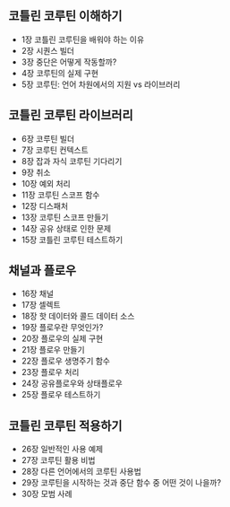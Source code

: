 ## 코틀린 코루틴 이해하기  
- 1장 코틀린 코루틴을 배워야 하는 이유  
- 2장 시퀀스 빌더  
- 3장 중단은 어떻게 작동할까?  
- 4장 코루틴의 실제 구현  
- 5장 코루틴: 언어 차원에서의 지원 vs 라이브러리  
  
## 코틀린 코루틴 라이브러리  
- 6장 코루틴 빌더  
- 7장 코루틴 컨텍스트  
- 8장 잡과 자식 코루틴 기다리기  
- 9장 취소  
- 10장 예외 처리  
- 11장 코루틴 스코프 함수  
- 12장 디스패처  
- 13장 코루틴 스코프 만들기  
- 14장 공유 상태로 인한 문제 
- 15장 코틀린 코루틴 테스트하기  
  
## 채널과 플로우  
- 16장 채널 
- 17장 셀렉트  
- 18장 핫 데이터와 콜드 데이터 소스  
- 19장 플로우란 무엇인가?  
- 20장 플로우의 실제 구현  
- 21장 플로우 만들기  
- 22장 플로우 생명주기 함수  
- 23장 플로우 처리  
- 24장 공유플로우와 상태플로우  
- 25장 플로우 테스트하기  
  
## 코틀린 코루틴 적용하기  
- 26장 일반적인 사용 예제  
- 27장 코루틴 활용 비법  
- 28장 다른 언어에서의 코루틴 사용법  
- 29장 코루틴을 시작하는 것과 중단 함수 중 어떤 것이 나을까?  
- 30장 모범 사례